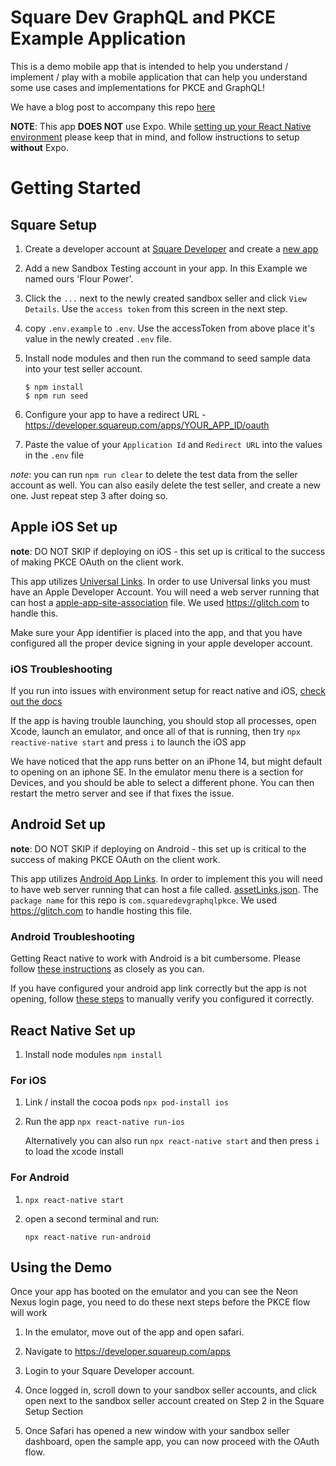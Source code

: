 # Square Dev GraphQL and PKCE Example Application

This is a demo mobile app that is intended to help you understand / implement / play with a mobile application that can help you understand some use cases and implementations for PKCE and GraphQL!

We have a blog post to accompany this repo [here](https://developer.squareup.com/blog/unlock-a-better-mobile-experience-with-square-graphql-and-pkce)

**NOTE**: This app **DOES NOT** use Expo. While [setting up your React Native environment](https://reactnative.dev/docs/environment-setup) please keep that in mind, and follow instructions to setup **without** Expo.

# Getting Started
## Square Setup
1. Create a developer account at [Square Developer](developer.squareup.com) and create a [new app](developer.squareup.com/apps)

1. Add a new Sandbox Testing account in your app. In this Example we named ours 'Flour Power'. 

1. Click the `...` next to the newly created sandbox seller and click `View Details`. Use the `access token` from this screen in the next step.


1. copy `.env.example` to `.env`. Use the accessToken from above place it's value in the newly created `.env` file.

1. Install node modules and then run the command to seed sample data into your test seller account.
    ```
    $ npm install
    $ npm run seed
    ```
1. Configure your app to have a redirect URL - https://developer.squareup.com/apps/YOUR_APP_ID/oauth

1. Paste the value of your `Application Id` and `Redirect URL` into the values in the `.env` file


*note*: you can run `npm run clear` to delete the test data from the seller account as well. You can also easily delete the test seller, and create a new one. Just repeat step 3 after doing so.
## Apple iOS Set up

**note**: DO NOT SKIP if deploying on iOS - this set up is critical to the success of making PKCE OAuth on the client work.

This app utilizes [Universal Links](https://developer.apple.com/ios/universal-links/). In order to use Universal links you must have an Apple Developer Account. You will need a web server running that can host a [apple-app-site-association](https://developer.apple.com/documentation/xcode/supporting-associated-domains?language=objc) file. We used https://glitch.com to handle this.

Make sure your App identifier is placed into the app, and that you have configured all the proper device signing in your apple developer account.

### iOS Troubleshooting
If you run into issues with environment setup for react native and iOS, [check out the docs](https://reactnative.dev/docs/environment-setup)

If the app is having trouble launching, you should stop all processes, open Xcode, launch an emulator, and once all of that is running, then try `npx reactive-native start` and press `i` to launch the iOS app

We have noticed that the app runs better on an iPhone 14, but might default to opening on an iphone SE. In the emulator menu there is a section for Devices, and you should be able to select a different phone. You can then restart the metro server and see if that fixes the issue.


## Android Set up

**note**: DO NOT SKIP if deploying on Android - this set up is critical to the success of making PKCE OAuth on the client work.

This app utilizes [Android App Links](https://developer.android.com/training/app-links#android-app-links). In order to implement this you will need to have web server running that can host a file called. [assetLinks.json](https://developer.android.com/training/app-links/verify-android-applinks#web-assoc). The `package name` for this repo is `com.squaredevgraphqlpkce`. We used https://glitch.com to handle hosting this file.

### Android Troubleshooting
Getting React native to work with Android is a bit cumbersome. Please follow [these instructions](https://reactnative.dev/docs/environment-setup) as closely as you can. 

If you have configured your android app link correctly but the app is not opening, follow [these steps](https://developer.android.com/training/app-links/verify-android-applinks#manual-verification) to manually verify you configured it correctly.


## React Native Set up

1. Install node modules
`npm install`

### For iOS
1. Link / install the cocoa pods
`npx pod-install ios`

1. Run the app
`npx react-native run-ios`

    Alternatively you can also run `npx react-native start` and then press `i` to load the xcode install


### For Android
1. `npx react-native start`

1. open a second terminal and run:

    `npx react-native run-android`



## Using the Demo

Once your app has booted on the emulator and you can see the Neon Nexus login page, you need to do these next steps before the PKCE flow will work

1. In the emulator, move out of the app and open safari.

1. Navigate to https://developer.squareup.com/apps

1. Login to your Square Developer account.

1. Once logged in, scroll down to your sandbox seller accounts, and click open next to the sandbox seller account created on Step 2 in the Square Setup Section

1. Once Safari has opened a new window with your sandbox seller dashboard, open the sample app, you can now proceed with the OAuth flow.


